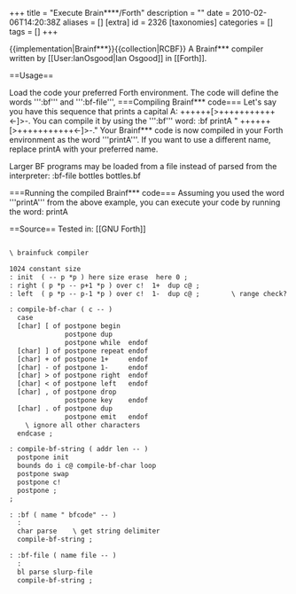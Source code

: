 +++
title = "Execute Brain****/Forth"
description = ""
date = 2010-02-06T14:20:38Z
aliases = []
[extra]
id = 2326
[taxonomies]
categories = []
tags = []
+++

{{implementation|Brainf***}}{{collection|RCBF}}
A Brainf*** compiler written by [[User:IanOsgood|Ian Osgood]] in [[Forth]].

==Usage==

Load the code your preferred Forth environment.  The code will define the words ''':bf''' and ''':bf-file''',
===Compiling Brainf*** code===
Let's say you have this sequence that prints a capital A:
 ++++++[>+++++++++++<-]>-.
You can compile it by using the ''':bf''' word:
 :bf printA " ++++++[>+++++++++++<-]>-."
Your Brainf*** code is now compiled in your Forth environment as the word '''printA'''.  If you want to use a different name, replace printA with your preferred name.

Larger BF programs may be loaded from a file instead of parsed from the interpreter:
 :bf-file bottles bottles.bf

===Running the compiled Brainf*** code===
Assuming you used the word '''printA''' from the above example, you can execute your code by running the word:
 printA

==Source==
Tested in: [[GNU Forth]]

```txt

\ brainfuck compiler

1024 constant size
: init  ( -- p *p ) here size erase  here 0 ;
: right ( p *p -- p+1 *p ) over c!  1+  dup c@ ;
: left  ( p *p -- p-1 *p ) over c!  1-  dup c@ ;		\ range check?

: compile-bf-char ( c -- )
  case
  [char] [ of postpone begin
              postpone dup
              postpone while  endof
  [char] ] of postpone repeat endof
  [char] + of postpone 1+     endof
  [char] - of postpone 1-     endof
  [char] > of postpone right  endof
  [char] < of postpone left   endof
  [char] , of postpone drop
              postpone key    endof
  [char] . of postpone dup
              postpone emit   endof
    \ ignore all other characters
  endcase ;

: compile-bf-string ( addr len -- )
  postpone init
  bounds do i c@ compile-bf-char loop
  postpone swap
  postpone c!
  postpone ;
;

: :bf ( name " bfcode" -- )
  :
  char parse    \ get string delimiter
  compile-bf-string ;

: :bf-file ( name file -- )
  :
  bl parse slurp-file
  compile-bf-string ;
```

